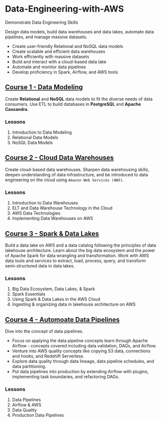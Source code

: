# Data-Engineering-with-AWS
Demonstrate Data Engineering Skills 

Design data models, build data warehouses and data lakes, automate data pipelines, and manage massive datasets. 

* Create user-friendly Relational and NoSQL data models
* Create scalable and efficient data warehouses
* Work efficiently with massive datasets
* Build and interact with a cloud-based data lake
* Automate and monitor data pipelines
* Develop proficiency in Spark, Airflow, and AWS tools

## [Course 1 - Data Modeling](./Course%201-Data%20Modeling/) 
Create **Relational** and **NoSQL** data models to fit the diverse needs of data consumers. Use ETL to build databases in **PostgreSQL** and **Apache Cassandra**.

### Lessons
1. Introduction to Data Modeling 
2. Relational Data Models
3. NoSQL Data Models

## [Course 2 - Cloud Data Warehouses](./Course%202-Cloud%20Data%20Warehouses/)
Create cloud-based data warehouses. Sharpen data warehousing skills, deepen understanding of data infrastructure, and be introduced to data engineering on the cloud using `Amazon Web Services (AWS)`.

### Lessons
1. Introduction to Data Warehouses
2. ELT and Data Warehouse Technology in the Cloud 
3. AWS Data Technologies
4. Implementing Data Warehouses on AWS

## [Course 3 - Spark & Data Lakes](./Course%203-Spark%20and%20Data%20Lakes/)
Build a data lake on AWS and a data catalog following the principles of data lakehouse architecture. Learn about the big data ecosystem and the power of Apache Spark for data wrangling and transformation. Work with AWS data tools and services to extract, load, process, query, and transform semi-structured data in data lakes.

### Lessons
1. Big Data Ecosystem, Data Lakes, & Spark
2. Spark Essentials
3. Using Spark & Data Lakes in the AWS Cloud
4. Ingesting & organizing data in lakehouse architecture on AWS


## [Course 4 - Automoate Data Pipelines](./Course%204-Automate%20Data%20Pipelines/)
Dive into the concept of data pipelines. 
* Focus on applying the data pipeline concepts learn through Apache Airflow - concepts covered including data validation, DAGs, and Airflow. 
* Venture into AWS quality concepts like copying S3 data, connections and hooks, and Redshift Serverless. 
* Explore data quality through data lineage, data pipeline schedules, and data partitioning. 
* Put data pipelines into production by extending Airflow with plugins, implementing task boundaries, and refactoring DAGs. 

### Lessons
1. Data Pipelines
2. Airflow & AWS
3. Data Quality
4. Production Data Pipelines

